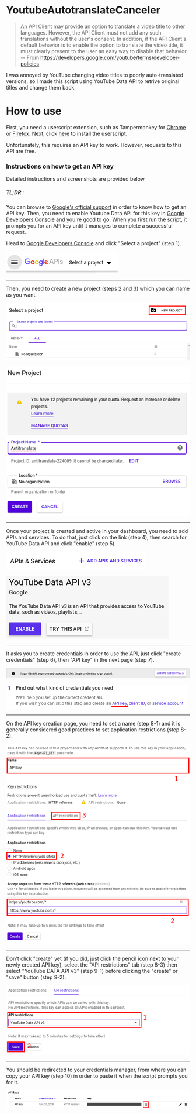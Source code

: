 # YoutubeAutotranslateCanceler

> An API Client may provide an option to translate a video title to other languages. However, the API Client must not add any such translations without the user's consent. In addition, if the API Client's default behavior is to enable the option to translate the video title, it must clearly present to the user an easy way to disable that behavior.  
> -- From https://developers.google.com/youtube/terms/developer-policies


I was annoyed by YouTube changing video titles to poorly auto-translated versions, so I made this script using YouTube Data API to retrive original titles and change them back.

# How to use

First, you need a userscript extension, such as Tampermonkey for [Chrome](https://chrome.google.com/webstore/detail/tampermonkey/dhdgffkkebhmkfjojejmpbldmpobfkfo) or [Firefox](https://addons.mozilla.org/en-US/firefox/addon/tampermonkey/). Next, click [here](https://github.com/overlimit/YoutubeAutotranslateCanceler/raw/master/AntiTranslate.user.js) to install the userscript.

Unfortunately, this requires an API key to work. However, requests to this API are free. 

### Instructions on how to get an API key

Detailed instructions and screenshots are provided below

##### TL;DR : 

You can browse to [Google's official support](https://developers.google.com/youtube/v3/getting-started) in order to know how to get an API key. 
Then, you need to enable Youtube Data API for this key in [Google Developers Console](https://console.developers.google.com/apis/api/youtube.googleapis.com/) and you're good to go.
When you first run the script, it prompts you for an API key until it manages to complete a successful request.


Head to [Google Developers Console](https://console.developers.google.com/) and click "Select a project" (step 1).

![Step 1](https://github.com/pcouy/YoutubeAutotranslateCanceler/raw/master/howto_screenshots/step1.png)

* * *

Then, you need to create a new project (steps 2 and 3) which you can name as you want.

![Step 2](https://github.com/pcouy/YoutubeAutotranslateCanceler/raw/master/howto_screenshots/step2.png)

![Step 3](https://github.com/pcouy/YoutubeAutotranslateCanceler/raw/master/howto_screenshots/step3.png)

* * *

Once your project is created and active in your dashboard, you need to add APIs and services. To do that, just click on the link (step 4), then search for YouTube Data API and click "enable" (step 5). 

![Step 4](https://github.com/pcouy/YoutubeAutotranslateCanceler/raw/master/howto_screenshots/step4.png)

![Step 5](https://github.com/pcouy/YoutubeAutotranslateCanceler/raw/master/howto_screenshots/step5.png)

* * *

It asks you to create credentials in order to use the API, just click "create credentials" (step 6), then "API key" in the next page (step 7). 

![Step 6](https://github.com/pcouy/YoutubeAutotranslateCanceler/raw/master/howto_screenshots/step6.png "Step 6")

![Step 7](https://github.com/pcouy/YoutubeAutotranslateCanceler/raw/master/howto_screenshots/step7.png)

* * *

On the API key creation page, you need to set a name (step 8-1) and it is generally considered good practices to set application restrictions (step 8-2). 

![Step 8](https://github.com/pcouy/YoutubeAutotranslateCanceler/raw/master/howto_screenshots/step8.png)

* * *

Don't click "create" yet (if you did, just click the pencil icon next to your newly created API key), select the "API restrictions" tab (step 8-3) then select "YouTube DATA API v3" (step 9-1) before clicking the "create" or "save" button (step 9-2).

![Step 9](https://github.com/pcouy/YoutubeAutotranslateCanceler/raw/master/howto_screenshots/step9.png)

* * *

 You should be redirected to your credentials manager, from where you can copy your API key (step 10) in order to paste it when the script prompts you for it.

![Step 10](https://github.com/pcouy/YoutubeAutotranslateCanceler/raw/master/howto_screenshots/step10.png)
